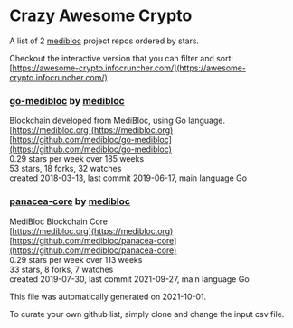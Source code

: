 # Crazy Awesome Crypto
A list of 2 [medibloc](https://github.com/medibloc) project repos ordered by stars.  

Checkout the interactive version that you can filter and sort: 
[https://awesome-crypto.infocruncher.com/](https://awesome-crypto.infocruncher.com/)  


### [go-medibloc](https://github.com/medibloc/go-medibloc) by [medibloc](https://github.com/medibloc)  
Blockchain developed from MediBloc, using Go language.  
[https://medibloc.org](https://medibloc.org)  
[https://github.com/medibloc/go-medibloc](https://github.com/medibloc/go-medibloc)  
0.29 stars per week over 185 weeks  
53 stars, 18 forks, 32 watches  
created 2018-03-13, last commit 2019-06-17, main language Go  


### [panacea-core](https://github.com/medibloc/panacea-core) by [medibloc](https://github.com/medibloc)  
MediBloc Blockchain Core  
[https://medibloc.org](https://medibloc.org)  
[https://github.com/medibloc/panacea-core](https://github.com/medibloc/panacea-core)  
0.29 stars per week over 113 weeks  
33 stars, 8 forks, 7 watches  
created 2019-07-30, last commit 2021-09-27, main language Go  


This file was automatically generated on 2021-10-01.  

To curate your own github list, simply clone and change the input csv file.  